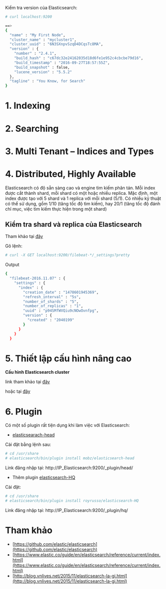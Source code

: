 ﻿Kiểm tra version của Elasticsearch:
```sh
# curl localhost:9200

==>
{
  "name" : "My First Node",
  "cluster_name" : "mycluster1",
  "cluster_uuid" : "6N3SXnpvSzqD4DCqsTc8MA",
  "version" : {
    "number" : "2.4.1",
    "build_hash" : "c67dc32e24162035d18d6fe1e952c4cbcbe79d16",
    "build_timestamp" : "2016-09-27T18:57:55Z",
    "build_snapshot" : false,
    "lucene_version" : "5.5.2"
  },
  "tagline" : "You Know, for Search"
}
```

# 1. Indexing


# 2. Searching


# 3. Multi Tenant – Indices and Types


# 4. Distributed, Highly Available

Elasticsearch có độ sẵn sàng cao và engine tìm kiếm phân tán. Mỗi index được cắt thành shard, mỗi shard có một hoặc nhiều replica.
Mặc định, một index được tạo với 5 shard và 1 replica với mỗi shard (5/1). Có nhiều kỹ thuật có thể sử dụng, gồm 1/10 (tăng tốc độ tìm kiếm), hay 20/1 (tăng tốc độ 
đánh chỉ mục, việc tìm kiếm thực hiện trong một shard)

Kiểm tra shard và replica của Elasticsearch
--------------

Tham khảo tại [đây](https://www.elastic.co/guide/en/elasticsearch/reference/current/indices-update-settings.html)

Gõ lệnh:
```sh
# curl -X GET localhost:9200/filebeat-*/_settings?pretty
```

Output
```sh
{
  "filebeat-2016.11.07" : {
    "settings" : {
      "index" : {
        "creation_date" : "1478601945369",
        "refresh_interval" : "5s",
        "number_of_shards" : "5",
        "number_of_replicas" : "1",
        "uuid" : "p94SMfWVQiu9cNOwOvnfpg",
        "version" : {
          "created" : "2040199"
        }
      }
    }
  }
```

# 5. Thiết lập cấu hình nâng cao

**Cấu hình Elasticsearch cluster**

link tham khảo tại [đây](https://www.digitalocean.com/community/tutorials/how-to-set-up-a-production-elasticsearch-cluster-on-ubuntu-14-04)

hoặc tại [đây](https://blog.liip.ch/archive/2013/07/19/on-elasticsearch-performance.html)

# 6. Plugin

Có một số plugin rất tiện dụng khi làm việc với Elasticsearch:

- [elasticsearach-head](https://github.com/mobz/elasticsearch-head)

Cài đặt bằng lệnh sau: 
```sh
# cd /usr/share
# elasticsearch/bin/plugin install mobz/elasticsearch-head
```

Link đăng nhập tại: http://IP_Elasticsearch:9200/_plugin/head/

- Thêm plugin [elasticsearch-HQ](https://github.com/royrusso/elasticsearch-HQ)

Cài đặt:
```sh
# cd /usr/share
# elasticsearch/bin/plugin install royrusso/elasticsearch-HQ
```

Link đăng nhập tại: http://IP_Elasticsearch:9200/_plugin/hq/

# Tham khảo
- [https://github.com/elastic/elasticsearch](https://github.com/elastic/elasticsearch)
- [https://www.elastic.co/guide/en/elasticsearch/reference/current/index.html](https://www.elastic.co/guide/en/elasticsearch/reference/current/index.html)
- [http://blog.vnlives.net/2015/11/elasticsearch-la-gi.html](http://blog.vnlives.net/2015/11/elasticsearch-la-gi.html)
